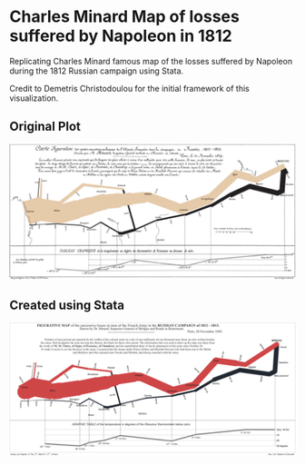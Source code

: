# Charles Minard Map of losses suffered by Napoleon in 1812

Replicating Charles Minard famous map of the losses suffered by Napoleon during the 1812 Russian campaign using Stata.

Credit to Demetris Christodoulou for the initial framework of this visualization.

## Original Plot
![alt text](https://github.com/fahad-mirza/charles-minard-stata/blob/cc299b004f0363cb68da1306d6a3df9f6d3832ec/33_image-asset.png?raw=true)

## Created using Stata
![alt text](https://github.com/fahad-mirza/charles-minard-stata/blob/9dbbe6057c5a359c950b4eb6b0b8cdbc24cecdd2/minard.png?raw=true)


